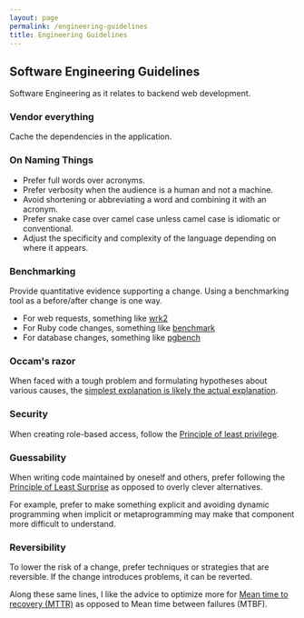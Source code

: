 ```yaml
---
layout: page
permalink: /engineering-guidelines
title: Engineering Guidelines
---
```


## Software Engineering Guidelines

Software Engineering as it relates to backend web development.

### Vendor everything

Cache the dependencies in the application.

### On Naming Things

* Prefer full words over acronyms.
* Prefer verbosity when the audience is a human and not a machine.
* Avoid shortening or abbreviating a word and combining it with an acronym.
* Prefer snake case over camel case unless camel case is idiomatic or conventional.
* Adjust the specificity and complexity of the language depending on where it appears.

### Benchmarking

Provide quantitative evidence supporting a change. Using a benchmarking tool as a before/after change is one way.

* For web requests, something like [wrk2](https://github.com/giltene/wrk2)
* For Ruby code changes, something like [benchmark](https://github.com/ruby/benchmark)
* For database changes, something like [pgbench](https://www.postgresql.org/docs/10/pgbench.html)

### Occam's razor

When faced with a tough problem and formulating hypotheses about various causes, the [simplest explanation is likely the actual explanation](https://en.wikipedia.org/wiki/Occam%27s_razor).

### Security

When creating role-based access, follow the [Principle of least privilege](https://en.wikipedia.org/wiki/Principle_of_least_privilege).

### Guessability

When writing code maintained by oneself and others, prefer following the [Principle of Least Surprise](https://en.wikipedia.org/wiki/Principle_of_least_astonishment) as opposed to overly clever alternatives.

For example, prefer to make something explicit and avoiding dynamic programming when implicit or metaprogramming may make that component more difficult to understand.

### Reversibility

To lower the risk of a change, prefer techniques or strategies that are reversible. If the change introduces problems, it can be reverted.

Along these same lines, I like the advice to optimize more for [Mean time to recovery (MTTR)](https://en.wikipedia.org/wiki/Mean_time_to_recovery) as opposed to Mean time between failures (MTBF).
